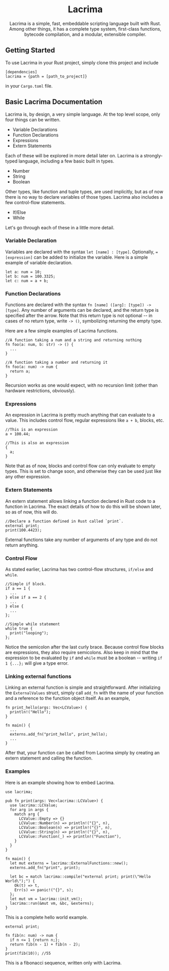 <h1 align="center"> Lacrima </h1>
<p align = "center"> 
Lacrima is a simple, fast, embeddable scripting language built with Rust. Among other things, it has a complete type system, first-class functions, bytecode compilation, and a modular, extensible compiler.
</p>

## Getting Started
To use Lacrima in your Rust project, simply clone this project and include 
```
[dependencies]
lacrima = {path = [path_to_project]}
```
in your `Cargo.toml` file.

## Basic Lacrima Documentation
Lacrima is, by design, a very simple language. At the top level scope, only four things can be written.
- Variable Declarations 
- Function Declarations 
- Expressions
- Extern Statements

Each of these will be explored in more detail later on. 
Lacrima is a strongly-typed language, including a few basic built in types.
- Number
- String
- Boolean

Other types, like function and tuple types, are used implicitly, but as of now there is no way to declare variables of those types.
Lacrima also includes a few control-flow statements.
- If/Else
- While

Let's go through each of these in a little more detail.

### Variable Declaration
Variables are declared with the syntax `let [name] : [type]`. Optionally, `= [expression]` can be added to initialize the variable. 
Here is a simple example of variable declaration.
```
let a: num = 10;
let b: num = 100.3325;
let c: num = a + b;
```
### Function Declarations
Functions are declared with the syntax `fn [name] ([arg]: [type]) -> [type]`. 
Any number of arguments can be declared, and the return type is specified after the arrow. Note that this return type is not optional -- in cases of no return type, 
write `-> ()`, symbolizing returning the empty type.

Here are a few simple examples of Lacrima functions.
```
//A function taking a num and a string and returning nothing
fn foo(a: num, b: str) -> () {
  ...
}
```
```
//A function taking a number and returning it
fn foo(a: num) -> num {
  return a;
}
```
Recursion works as one would expect, with no recursion limit (other than hardware restrictions, obviously). 
### Expressions
An expression in Lacrima is pretty much anything that can evaluate to a value. This includes control flow, regular expressions like `a + b`, blocks, etc.
```
//This is an expression
a + 100.44;
```
```
//This is also an expression
{
  a;
}
```
Note that as of now, blocks and control flow can only evaluate to empty types. This is set to change soon, and otherwise they can be used just like any other expression.

### Extern Statements
An extern statement allows linking a function declared in Rust code to a function in Lacrima. The exact details of how to do this will be shown later, so as of now, this will do.
```
//Declare a function defined in Rust called `print`.
external print;
print(100.4423);
```
External functions take any number of arguments of any type and do not return anything. 
### Control Flow
As stated earlier, Lacrima has two control-flow structures, `if/else` and `while`.
```
//Simple if block.
if a == 1 {
  ...
} else if a == 2 {
  ...
} else {
  ...
};

//Simple while statement
while true {
  print("looping");
};
```
Notice the semicolon after the last curly brace. Because control flow blocks are expressions, they also require semicolons.
Also keep in mind that the expression to be evaluated by `if` and `while` must be a boolean -- writing `if 1 {...};` will give a type error.

### Linking external functions
Linking an external function is simple and straightforward. 
After initializing the `ExternalValues` struct, simply call `add_fn` with the name of your function and a reference to the function object itself. 
As an example,
```
fn print_hello(args: Vec<LCValue>) {
  println!("Hello");
}

fn main() {
  ...
  externs.add_fn("print_hello", print_hello);
  ...
}
```
After that, your function can be called from Lacrima simply by creating an extern statement and calling the function.

### Examples
Here is an example showing how to embed Lacrima.
```
use lacrima;

pub fn print(args: Vec<lacrima::LCValue>) {
  use lacrima::LCValue;
  for arg in args {
    match arg {
      LCValue::Empty => {}
      LCValue::Number(n) => println!("{}", n),
      LCValue::Boolean(n) => println!("{}", n),
      LCValue::String(n) => println!("{}", n),
      LCValue::Function(_) => println!("Function"),
    }
  }
}

fn main() {
  let mut externs = lacrima::ExternalFunctions::new();
  externs.add_fn("print", print);
  
  let bc = match lacrima::compile("external print; print(\"Hello World\");") {
    Ok(t) => t,
    Err(s) => panic!("{}", s);
  };
  let mut vm = lacrima::init_vm();
  lacrima::run(&mut vm, &bc, &externs);
}
```
This is a complete hello world example.
```
external print;

fn fib(n: num) -> num {
  if n <= 1 {return n;};
  return fib(n - 1) + fib(n - 2);
}
print(fib(10)); //55
```
This is a fibonacci sequence, written only with Lacrima.
